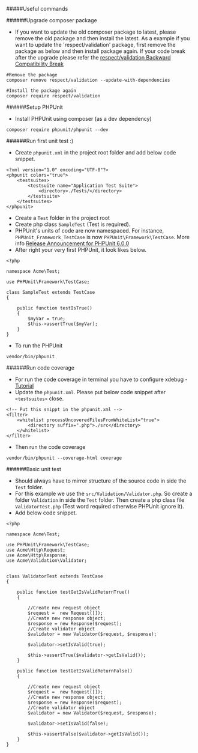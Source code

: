 #####Useful commands

######Upgrade composer package

- If you want to update the old composer package to latest, please 
remove the old package and then install the latest. As a example if 
you want to update the 'respect/validation' package, first remove the 
package as below and then install package again. If your code break after
the upgrade please refer the [respect/validation Backward Compatibility Break](https://github.com/Respect/Validation/wiki/Respect%5CValidation-1.0)

```
#Remove the package
composer remove respect/validation --update-with-dependencies

#Install the package again
composer require respect/validation
```


######Setup PHPUnit

- Install PHPUnit using composer (as a dev dependency)
```
composer require phpunit/phpunit --dev
```

######Run first unit test :)
- Create `phpunit.xml` in the project root folder and add below code snippet.

```
<?xml version="1.0" encoding="UTF-8"?>
<phpunit colors="true">
    <testsuites>
        <testsuite name="Application Test Suite">
            <directory>./Tests/</directory>
        </testsuite>
    </testsuites>
</phpunit>
```
- Create a `Test` folder in the project root
- Create php class `SampleTest` (Test is required).
- PHPUnit's units of code are now namespaced. For instance, `PHPUnit_Framework_TestCase` is now `PHPUnit\Framework\TestCase`. More info [Release Announcement for PHPUnit 6.0.0](https://github.com/sebastianbergmann/phpunit/wiki/Release-Announcement-for-PHPUnit-6.0.0)
- After right your very first PHPUnit, it look likes below.
```
<?php

namespace Acme\Test;

use PHPUnit\Framework\TestCase;

class SampleTest extends TestCase
{

    public function testIsTrue()
    {
        $myVar = true;
        $this->assertTrue($myVar);
    }
}
```
- To run the PHPUnit

```
vendor/bin/phpunit
```

######Run code coverage 
- For run the code coverage in terminal you have to configure xdebug - [Tutorial](http://blog.arroyolabs.com/2016/10/docker-xdebug/)
- Update the ` phpunit.xml `. Please put below code snippet after `<testsuites>` close.

```
<!-- Put this snippt in the phpunit.xml -->
<filter>
    <whitelist processUncoveredFilesFromWhiteList="true">
        <directory suffix=".php">./src</directory>
    </whitelist>
</filter>
```
 
- Then run the code coverage 
```
vendor/bin/phpunit --coverage-html coverage
```

######Basic unit test
- Should always have to mirror structure of the source code in side the `Test` folder.
- For this example we use the `src/Validation/Validator.php`. So create a folder `Validation` in side the `Test` folder.
Then create a php class file `ValidatorTest.php` (Test word required otherwise PHPUnit ignore it).
- Add below code snippet.
```
<?php

namespace Acme\Test;

use PHPUnit\Framework\TestCase;
use Acme\Http\Request;
use Acme\Http\Response;
use Acme\Validation\Validator;


class ValidatorTest extends TestCase
{

    public function testGetIsValidReturnTrue()
    {

        //Create new request object
        $request =  new Request([]);
        //Create new response object;
        $response = new Response($request);
        //Create validator object
        $validator = new Validator($request, $response);

        $validator->setIsValid(true);

        $this->assertTrue($validator->getIsValid());
    }

    public function testGetIsValidReturnFalse()
    {

        //Create new request object
        $request =  new Request([]);
        //Create new response object;
        $response = new Response($request);
        //Create validator object
        $validator = new Validator($request, $response);

        $validator->setIsValid(false);

        $this->assertFalse($validator->getIsValid());
    }
}
```
